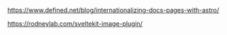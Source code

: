 https://www.defined.net/blog/internationalizing-docs-pages-with-astro/

https://rodneylab.com/sveltekit-image-plugin/

